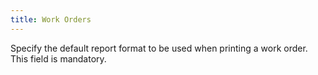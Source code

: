 ```yaml
---
title: Work Orders
---
```



Specify the default report format to be used when printing a work order. This field is mandatory.

